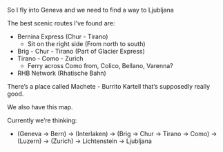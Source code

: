 So I fly into Geneva and we need to find a way to Ljubljana

The best scenic routes I’ve found are:
- Bernina Express (Chur - Tirano)
	- Sit on the right side (From north to south)
- Brig - Chur - Tirano (Part of Glacier Express)
- Tirano - Como - Zurich
	- Ferry across Como from, Colico, Bellano, Varenna?
- RHB Network (Rhatische Bahn)

There’s a place called Machete - Burrito Kartell that’s supposedly really good.

We also have this map.

Currently we’re thinking:
- (Geneva -> Bern) -> (Interlaken) -> (Brig -> Chur -> Tirano -> Como) -> (Luzern) -> (Zurich) -> Lichtenstein -> Ljubljana